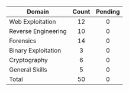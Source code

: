 

| Domain              | Count | Pending |
| ------------------- | :---: |  :---:  |
| Web Exploitation    |   12  |    0    |
| Reverse Engineering |   10  |    0    |
| Forensics           |   14  |    0    |
| Binary Exploitation |   3   |    0    |
| Cryptography        |   6   |    0    |
| General Skills      |   5   |    0    |
| Total               |   50  |    0    |
